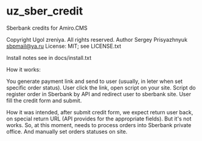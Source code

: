 # uz_sber_credit
Sberbank credits for Amiro.CMS

Copyright Ugol zreniya. All rights reserved.
Author Sergey Prisyazhnyuk <sbpmail@ya.ru>
License: MIT; see LICENSE.txt

Install notes see in docs/install.txt

How it works:

You generate payment link and send to user (usually, in leter when set specific order status).
User click the link, open script on your site.
Script do register order in Sberbank by API and redirect user to sberbank site.
User fill the credit form and submit.

How it was intended, after submit credit form, we expect return user back, on special return URL (API provides for the appropriate fields).
But it's not works.
So, at this moment, needs to process orders into Sberbank private office. And manually set orders statuses on site.
